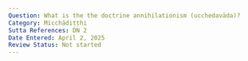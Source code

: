 ```yaml
---
Question: What is the the doctrine annihilationism (ucchedavāda)?
Category: Micchādiṭṭhi
Sutta References: DN 2
Date Entered: April 2, 2025
Review Status: Not started
---
```

